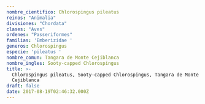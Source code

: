 ```yaml
---
nombre_cientifico: Chlorospingus pileatus
reinos: "Animalia"
divisiones: "Chordata"
clases: "Aves"
ordenes: "Passeriformes"
familias: 'Emberizidae '
generos: Chlorospingus
especie: 'pileatus '
nombre_comun: Tangara de Monte Cejiblanca
nombre_ingles: Sooty-capped Chlorospingus
title: >-
  Chlorospingus pileatus, Sooty-capped Chlorospingus, Tangara de Monte
  Cejiblanca
draft: false
date: 2017-08-19T02:46:32.000Z
---
```


